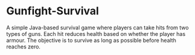 # Gunfight-Survival
A simple Java-based survival game where players can take hits from two types of guns. Each hit reduces health based on whether the player has armour. The objective is to survive as long as possible before health reaches zero.
